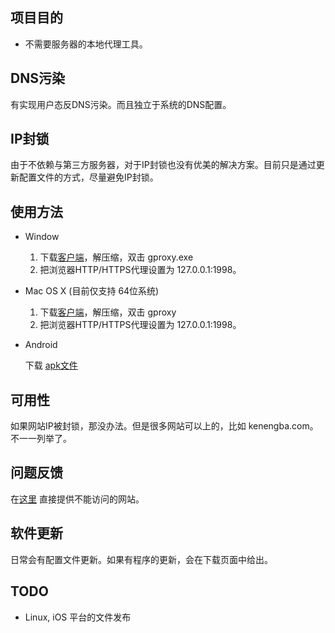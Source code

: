 项目目的
--------
* 不需要服务器的本地代理工具。

DNS污染
-------
有实现用户态反DNS污染。而且独立于系统的DNS配置。

IP封锁
------
由于不依赖与第三方服务器，对于IP封锁也没有优美的解决方案。目前只是通过更新配置文件的方式，尽量避免IP封锁。

使用方法
--------
* Window

    1. 下载[客户端](https://github.com/downloads/liruqi/west-chamber-season-3/west-chamber-proxy-20111222.zip)，解压缩，双击 gproxy.exe
    2. 把浏览器HTTP/HTTPS代理设置为 127.0.0.1:1998。
* Mac OS X (目前仅支持 64位系统)

    1. 下载[客户端](https://github.com/downloads/liruqi/west-chamber-season-3/west-chamber-proxy-mac-x64-20111217.zip)，解压缩，双击 gproxy
    2. 把浏览器HTTP/HTTPS代理设置为 127.0.0.1:1998。
* Android

    下载 [apk文件](https://github.com/liruqi/west-chamber-season-3/west-chamber-proxy-20111222.apk)
    
可用性
------
如果网站IP被封锁，那没办法。但是很多网站可以上的，比如 kenengba.com。不一一列举了。

问题反馈
--------
在[这里](https://github.com/liruqi/west-chamber-season-3/issues) 直接提供不能访问的网站。

软件更新
-------
日常会有配置文件更新。如果有程序的更新，会在下载页面中给出。

TODO
----
* Linux, iOS 平台的文件发布

